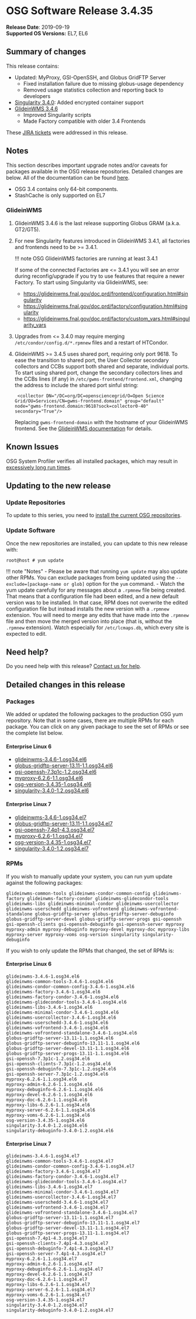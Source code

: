 OSG Software Release 3.4.35
===========================

**Release Date**: 2019-09-19    
**Supported OS Versions:** EL7, EL6

Summary of changes
------------------

This release contains:

-   Updated: MyProxy, GSI-OpenSSH, and Globus GridFTP Server
    -   Fixed installation failure due to missing globus-usage dependency
    -   Removed usage statistics collection and reporting back to developers
-   [Singularity 3.4.0](https://github.com/sylabs/singularity/releases/tag/v3.4.0): Added encrypted container support
-   [GlideinWMS 3.4.6](https://glideinwms.fnal.gov/doc.v3_4_6/history.html)
    -   Improved Singularity scripts
    -   Made Factory compatible with older 3.4 Frontends

These [JIRA tickets](https://jira.opensciencegrid.org/issues/?jql=project%20%3D%20SOFTWARE%20AND%20fixVersion%20%3D%203.4.35%20ORDER%20BY%20priority%20DESC%2C%20key%20DESC) were addressed in this release.

Notes
-----

This section describes important upgrade notes and/or caveats for packages available in the OSG release repositories.
Detailed changes are below. All of the documentation can be found [here](../../index.md).

-   OSG 3.4 contains only 64-bit components.
-   StashCache is only supported on EL7

### GlideinWMS ###

1. GlideinWMS 3.4.6 is the last release supporting Globus GRAM (a.k.a. GT2/GT5).

1. For new Singularity features introduced in GlideinWMS 3.4.1, all factories and frontends need to be >= 3.4.1.

    !!! note
        OSG GlideinWMS factories are running at least 3.4.1

    If some of the connected Factories are <= 3.4.1 you will see an error during reconfig/upgrade if you try to use
    features that require a newer Factory.
    To start using Singularity via GlideinWMS, see:

    - <https://glideinwms.fnal.gov/doc.prd/frontend/configuration.html#singularity>
    - <https://glideinwms.fnal.gov/doc.prd/factory/configuration.html#singularity>
    - <https://glideinwms.fnal.gov/doc.prd/factory/custom_vars.html#singularity_vars>

1. Upgrades from <= 3.4.0 may require merging `/etc/condor/config.d/*.rpmnew` files and a restart of HTCondor.

1. GlideinWMS >= 3.4.5 uses shared port, requiring only port 9618.
   To ease the transition to shared port, the User Collector secondary collectors and CCBs support both shared and
   separate, individual ports.
   To start using shared port, change the secondary collectors lines and the CCBs lines (if any) in
   `/etc/gwms-frontend/frontend.xml`, changing the address to include the shared port sinful string:

        <collector DN="/DC=org/DC=opensciencegrid/O=Open Science Grid/OU=Services/CN=gwms-frontend.domain" group="default" node="gwms-frontend.domain:9618?sock=collector0-40" secondary="True"/>

    Replacing `gwms-frontend-domain` with the hostname of your GlideinWMS frontend.
    See the [GlideinWMS documentation](https://glideinwms.fnal.gov/doc.prd/components/condor.html#collectors ) for details.

Known Issues
------------

OSG System Profiler verifies all installed packages, which may result in
[excessively long run times](https://opensciencegrid.atlassian.net/browse/SOFTWARE-3804).

Updating to the new release
---------------------------


### Update Repositories

To update to this series, you need to [install the current OSG repositories](../../common/yum.md#install-the-osg-repositories).

### Update Software

Once the new repositories are installed, you can update to this new release with:

``` console
root@host # yum update
```

!!! note "Notes"
    -   Please be aware that running `yum update` may also update other RPMs. You can exclude packages from being updated using the `--exclude=[package-name or glob]` option for the `yum` command.
    -   Watch the yum update carefully for any messages about a `.rpmnew` file being created. That means that a configuration file had been edited, and a new default version was to be installed. In that case, RPM does not overwrite the edited configuration file but instead installs the new version with a `.rpmnew` extension. You will need to merge any edits that have made into the `.rpmnew` file and then move the merged version into place (that is, without the `.rpmnew` extension). Watch especially for `/etc/lcmaps.db`, which every site is expected to edit.

Need help?
----------

Do you need help with this release? [Contact us for help](../../common/help.md).

Detailed changes in this release
--------------------------------

### Packages

We added or updated the following packages to the production OSG yum repository. Note that in some cases, there are multiple RPMs for each package. You can click on any given package to see the set of RPMs or see the complete list below.

#### Enterprise Linux 6

-   [glideinwms-3.4.6-1.osg34.el6](https://koji.chtc.wisc.edu/koji/search?match=glob&type=build&terms=glideinwms-3.4.6-1.osg34.el6)
-   [globus-gridftp-server-13.11-1.1.osg34.el6](https://koji.chtc.wisc.edu/koji/search?match=glob&type=build&terms=globus-gridftp-server-13.11-1.1.osg34.el6)
-   [gsi-openssh-7.3p1c-1.2.osg34.el6](https://koji.chtc.wisc.edu/koji/search?match=glob&type=build&terms=gsi-openssh-7.3p1c-1.2.osg34.el6)
-   [myproxy-6.2.6-1.1.osg34.el6](https://koji.chtc.wisc.edu/koji/search?match=glob&type=build&terms=myproxy-6.2.6-1.1.osg34.el6)
-   [osg-version-3.4.35-1.osg34.el6](https://koji.chtc.wisc.edu/koji/search?match=glob&type=build&terms=osg-version-3.4.35-1.osg34.el6)
-   [singularity-3.4.0-1.2.osg34.el6](https://koji.chtc.wisc.edu/koji/search?match=glob&type=build&terms=singularity-3.4.0-1.2.osg34.el6)

#### Enterprise Linux 7

-   [glideinwms-3.4.6-1.osg34.el7](https://koji.chtc.wisc.edu/koji/search?match=glob&type=build&terms=glideinwms-3.4.6-1.osg34.el7)
-   [globus-gridftp-server-13.11-1.1.osg34.el7](https://koji.chtc.wisc.edu/koji/search?match=glob&type=build&terms=globus-gridftp-server-13.11-1.1.osg34.el7)
-   [gsi-openssh-7.4p1-4.3.osg34.el7](https://koji.chtc.wisc.edu/koji/search?match=glob&type=build&terms=gsi-openssh-7.4p1-4.3.osg34.el7)
-   [myproxy-6.2.6-1.1.osg34.el7](https://koji.chtc.wisc.edu/koji/search?match=glob&type=build&terms=myproxy-6.2.6-1.1.osg34.el7)
-   [osg-version-3.4.35-1.osg34.el7](https://koji.chtc.wisc.edu/koji/search?match=glob&type=build&terms=osg-version-3.4.35-1.osg34.el7)
-   [singularity-3.4.0-1.2.osg34.el7](https://koji.chtc.wisc.edu/koji/search?match=glob&type=build&terms=singularity-3.4.0-1.2.osg34.el7)

### RPMs

If you wish to manually update your system, you can run yum update against the following packages:

    glideinwms-common-tools glideinwms-condor-common-config glideinwms-factory glideinwms-factory-condor glideinwms-glidecondor-tools glideinwms-libs glideinwms-minimal-condor glideinwms-usercollector glideinwms-userschedd glideinwms-vofrontend glideinwms-vofrontend-standalone globus-gridftp-server globus-gridftp-server-debuginfo globus-gridftp-server-devel globus-gridftp-server-progs gsi-openssh gsi-openssh-clients gsi-openssh-debuginfo gsi-openssh-server myproxy myproxy-admin myproxy-debuginfo myproxy-devel myproxy-doc myproxy-libs myproxy-server myproxy-voms osg-version singularity singularity-debuginfo

If you wish to only update the RPMs that changed, the set of RPMs is:

#### Enterprise Linux 6

``` file
glideinwms-3.4.6-1.osg34.el6
glideinwms-common-tools-3.4.6-1.osg34.el6
glideinwms-condor-common-config-3.4.6-1.osg34.el6
glideinwms-factory-3.4.6-1.osg34.el6
glideinwms-factory-condor-3.4.6-1.osg34.el6
glideinwms-glidecondor-tools-3.4.6-1.osg34.el6
glideinwms-libs-3.4.6-1.osg34.el6
glideinwms-minimal-condor-3.4.6-1.osg34.el6
glideinwms-usercollector-3.4.6-1.osg34.el6
glideinwms-userschedd-3.4.6-1.osg34.el6
glideinwms-vofrontend-3.4.6-1.osg34.el6
glideinwms-vofrontend-standalone-3.4.6-1.osg34.el6
globus-gridftp-server-13.11-1.1.osg34.el6
globus-gridftp-server-debuginfo-13.11-1.1.osg34.el6
globus-gridftp-server-devel-13.11-1.1.osg34.el6
globus-gridftp-server-progs-13.11-1.1.osg34.el6
gsi-openssh-7.3p1c-1.2.osg34.el6
gsi-openssh-clients-7.3p1c-1.2.osg34.el6
gsi-openssh-debuginfo-7.3p1c-1.2.osg34.el6
gsi-openssh-server-7.3p1c-1.2.osg34.el6
myproxy-6.2.6-1.1.osg34.el6
myproxy-admin-6.2.6-1.1.osg34.el6
myproxy-debuginfo-6.2.6-1.1.osg34.el6
myproxy-devel-6.2.6-1.1.osg34.el6
myproxy-doc-6.2.6-1.1.osg34.el6
myproxy-libs-6.2.6-1.1.osg34.el6
myproxy-server-6.2.6-1.1.osg34.el6
myproxy-voms-6.2.6-1.1.osg34.el6
osg-version-3.4.35-1.osg34.el6
singularity-3.4.0-1.2.osg34.el6
singularity-debuginfo-3.4.0-1.2.osg34.el6
```

#### Enterprise Linux 7

``` file
glideinwms-3.4.6-1.osg34.el7
glideinwms-common-tools-3.4.6-1.osg34.el7
glideinwms-condor-common-config-3.4.6-1.osg34.el7
glideinwms-factory-3.4.6-1.osg34.el7
glideinwms-factory-condor-3.4.6-1.osg34.el7
glideinwms-glidecondor-tools-3.4.6-1.osg34.el7
glideinwms-libs-3.4.6-1.osg34.el7
glideinwms-minimal-condor-3.4.6-1.osg34.el7
glideinwms-usercollector-3.4.6-1.osg34.el7
glideinwms-userschedd-3.4.6-1.osg34.el7
glideinwms-vofrontend-3.4.6-1.osg34.el7
glideinwms-vofrontend-standalone-3.4.6-1.osg34.el7
globus-gridftp-server-13.11-1.1.osg34.el7
globus-gridftp-server-debuginfo-13.11-1.1.osg34.el7
globus-gridftp-server-devel-13.11-1.1.osg34.el7
globus-gridftp-server-progs-13.11-1.1.osg34.el7
gsi-openssh-7.4p1-4.3.osg34.el7
gsi-openssh-clients-7.4p1-4.3.osg34.el7
gsi-openssh-debuginfo-7.4p1-4.3.osg34.el7
gsi-openssh-server-7.4p1-4.3.osg34.el7
myproxy-6.2.6-1.1.osg34.el7
myproxy-admin-6.2.6-1.1.osg34.el7
myproxy-debuginfo-6.2.6-1.1.osg34.el7
myproxy-devel-6.2.6-1.1.osg34.el7
myproxy-doc-6.2.6-1.1.osg34.el7
myproxy-libs-6.2.6-1.1.osg34.el7
myproxy-server-6.2.6-1.1.osg34.el7
myproxy-voms-6.2.6-1.1.osg34.el7
osg-version-3.4.35-1.osg34.el7
singularity-3.4.0-1.2.osg34.el7
singularity-debuginfo-3.4.0-1.2.osg34.el7
```
